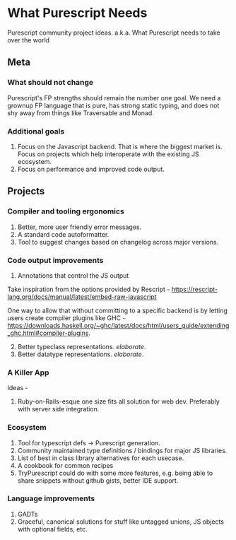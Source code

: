 # What Purescript Needs
Purescript community project ideas. a.k.a. What Purescript needs to take over the world

## Meta

### What should not change

Purescript's FP strengths should remain the number one goal. We need a grownup FP language that is pure, has strong static typing, and does not shy away from things like Traversable and Monad.

### Additional goals

1. Focus on the Javascript backend. That is where the biggest market is. Focus on projects which help interoperate with the existing JS ecosystem.
2. Focus on performance and improved code output.

## Projects

### Compiler and tooling ergonomics

1. Better, more user friendly error messages.
2. A standard code autoformatter.
3. Tool to suggest changes based on changelog across major versions.

### Code output improvements

1. Annotations that control the JS output

  Take inspiration from the options provided by Rescript - https://rescript-lang.org/docs/manual/latest/embed-raw-javascript

  One way to allow that without committing to a specific backend is by letting users create compiler plugins like GHC - https://downloads.haskell.org/~ghc/latest/docs/html/users_guide/extending_ghc.html#compiler-plugins.

2. Better typeclass representations. *elaborate*.
3. Better datatype representations. *elaborate*.

### A Killer App

Ideas -

1. Ruby-on-Rails-esque one size fits all solution for web dev. Preferably with server side integration.

### Ecosystem

1. Tool for typescript defs -> Purescript generation.
2. Community maintained type definitions / bindings for major JS libraries.
3. List of best in class library alternatives for each usecase.
4. A cookbook for common recipes
5. TryPurescript could do with some more features, e.g. being able to share snippets without github gists, better IDE support.

### Language improvements

1. GADTs
2. Graceful, canonical solutions for stuff like untagged unions, JS objects with optional fields, etc.
